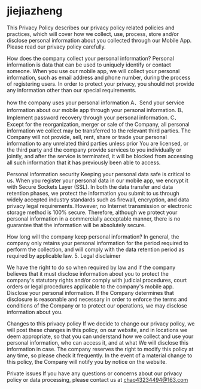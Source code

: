 # jiejiazheng
This Privacy Policy describes our privacy policy related policies and practices, which will cover how we collect, use, process, store and/or disclose personal information about you collected through our Mobile App. Please read our privacy policy carefully.

How does the company collect your personal information?
Personal information is data that can be used to uniquely identify or contact someone. When you use our mobile app, we will collect your personal information, such as email address and phone number, during the process of registering users. In order to protect your privacy, you should not provide any information other than our special requirements.

how the company uses your personal information
A、Send your service information about our mobile app through your personal information. B、Implement password recovery through your personal information. C、Except for the reorganization, merger or sale of the Company, all personal information we collect may be transferred to the relevant third parties. The Company will not provide, sell, rent, share or trade your personal information to any unrelated third parties unless prior You are licensed, or the third party and the company provide services to you individually or jointly, and after the service is terminated, it will be blocked from accessing all such information that it has previously been able to access.

Personal information security
Keeping your personal data safe is critical to us. When you register your personal data in our mobile app, we encrypt it with Secure Sockets Layer (SSL). In both the data transfer and data retention phases, we protect the information you submit to us through widely accepted industry standards such as firewall, encryption, and data privacy legal requirements. However, no Internet transmission or electronic storage method is 100% secure. Therefore, although we protect your personal information in a commercially acceptable manner, there is no guarantee that the information will be absolutely secure.

How long will the company keep personal information?
In general, the company only retains your personal information for the period required to perform the collection, and will comply with the data retention period as required by applicable law.   5. Legal disclaimer

We have the right to do so when required by law and if the company believes that it must disclose information about you to protect the company's statutory rights and/or comply with judicial procedures, court orders or legal procedures applicable to the company's mobile app. Disclose your personal information. If the Company determines that disclosure is reasonable and necessary in order to enforce the terms and conditions of the Company or to protect our operations, we may disclose information about you.

Changes to this privacy policy
If we decide to change our privacy policy, we will post these changes in this policy, on our website, and in locations we deem appropriate, so that you can understand how we collect and use your personal information, who can access it, and at what We will disclose this information in case. The company reserves the right to modify this policy at any time, so please check it frequently. In the event of a material change to this policy, the Company will notify you by notice on the website.

Private issues
If you have any questions or concerns about our privacy policy or data processing, please contact us at chao43234494@163.com
